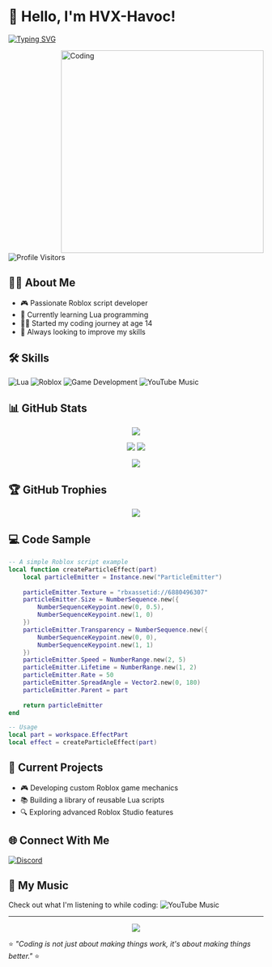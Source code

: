 # 👋 Hello, I'm HVX-Havoc!

[![Typing SVG](https://readme-typing-svg.herokuapp.com?font=Fira+Code&pause=1000&color=F7F7F7&width=435&lines=Roblox+Script+Developer;Learning+Lua;Game+Development+Enthusiast)](https://git.io/typing-svg)

<img align="right" alt="Coding" width="400" src="https://media.giphy.com/media/qgQUggAC3Pfv687qPC/giphy.gif">

![Profile Visitors](https://komarev.com/ghpvc/?username=HVX-Havoc&color=blueviolet&style=flat-square&label=Profile+Views)

## 🧑‍💻 About Me
- 🎮 Passionate Roblox script developer
- 🌱 Currently learning Lua programming
- 👨‍💻 Started my coding journey at age 14
- 🚀 Always looking to improve my skills

## 🛠️ Skills
![Lua](https://img.shields.io/badge/Lua-2C2D72?style=for-the-badge&logo=lua&logoColor=white)
![Roblox](https://img.shields.io/badge/Roblox-00A2FF?style=for-the-badge&logo=roblox&logoColor=white)
![Game Development](https://img.shields.io/badge/Game_Development-E60012?style=for-the-badge&logo=unity&logoColor=white)
![YouTube Music](https://img.shields.io/badge/YouTube_Music-FF0000?style=for-the-badge&logo=youtube-music&logoColor=white)

## 📊 GitHub Stats

<p align="center">
  <img src="https://github-profile-summary-cards.vercel.app/api/cards/profile-details?username=HVX-Havoc&theme=radical" />
</p>

<p align="center">
  <img src="https://github-readme-stats.vercel.app/api?username=HVX-Havoc&show_icons=true&theme=radical&count_private=true" />
  <img src="https://github-readme-stats.vercel.app/api/top-langs/?username=HVX-Havoc&layout=compact&theme=radical" />
</p>

<p align="center">
  <img src="https://github-readme-streak-stats.herokuapp.com/?user=HVX-Havoc&theme=radical" />
</p>

## 🏆 GitHub Trophies
<p align="center">
  <img src="https://github-profile-trophy.vercel.app/?username=HVX-Havoc&theme=radical&row=1&column=6" />
</p>

## 💻 Code Sample
```lua
-- A simple Roblox script example
local function createParticleEffect(part)
    local particleEmitter = Instance.new("ParticleEmitter")
    
    particleEmitter.Texture = "rbxassetid://6880496307"
    particleEmitter.Size = NumberSequence.new({
        NumberSequenceKeypoint.new(0, 0.5),
        NumberSequenceKeypoint.new(1, 0)
    })
    particleEmitter.Transparency = NumberSequence.new({
        NumberSequenceKeypoint.new(0, 0),
        NumberSequenceKeypoint.new(1, 1)
    })
    particleEmitter.Speed = NumberRange.new(2, 5)
    particleEmitter.Lifetime = NumberRange.new(1, 2)
    particleEmitter.Rate = 50
    particleEmitter.SpreadAngle = Vector2.new(0, 180)
    particleEmitter.Parent = part
    
    return particleEmitter
end

-- Usage
local part = workspace.EffectPart
local effect = createParticleEffect(part)
```

## 🚀 Current Projects
- 🎮 Developing custom Roblox game mechanics
- 📚 Building a library of reusable Lua scripts
- 🔍 Exploring advanced Roblox Studio features

## 🌐 Connect With Me
<p align="left">
  <a href="https://discord.com" target="_blank">
    <img src="https://img.shields.io/badge/Discord-.Masterboy123.-7289DA?style=for-the-badge&logo=discord&logoColor=white" alt="Discord"/>
  </a>
</p>

## 🎵 My Music
Check out what I'm listening to while coding:
![YouTube Music](https://img.shields.io/badge/YouTube_Music-FF0000?style=for-the-badge&logo=youtube-music&logoColor=white)

---

<p align="center">
  <img src="https://capsule-render.vercel.app/api?type=waving&color=gradient&height=100&section=footer" />
</p>

⭐ *"Coding is not just about making things work, it's about making things better."* ⭐

